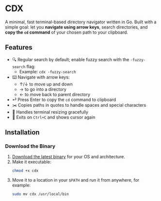 # CDX

A minimal, fast terminal-based directory navigator written in Go. Built with a simple goal: let you **navigate using arrow keys**, search directories, and **copy the `cd` command** of your chosen path to your clipboard.

## Features

- 🔍 Regular search by default; enable fuzzy search with the `-fuzzy-search` flag:
  - Example: `cdx -fuzzy-search`
- ⌨️ Navigate with arrow keys:
  - ↑/↓ to move up and down
  - → to go into a directory
  - ← to move back to parent directory
- ⏎ Press Enter to copy the `cd` command to clipboard
- ✂️ Copies paths in quotes to handle spaces and special characters
- 📏 Handles terminal resizing gracefully
- 🚪 Exits on `Ctrl+C` and shows cursor again

## Installation

### Download the Binary

1. [Download the latest binary](https://github.com/JayKania/cdx/releases) for your OS and architecture.
2. Make it executable:
   ```bash
   chmod +x cdx
   ```
3. Move it to a location in your `$PATH` and run it from anywhere, for example:
   ```bash
   sudo mv cdx /usr/local/bin
   ```